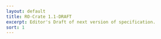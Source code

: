 ```yaml
---
layout: default
title: RO-Crate 1.1-DRAFT
excerpt: Editor's Draft of next version of specification.
sort: 1
---
```


